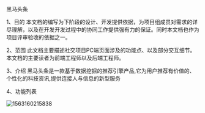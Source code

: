 黑马头条


1、目的
本文档的编写为下阶段的设计、开发提供依据，为项目组成员对需求的详尽理解，以及在开发开发过程中的协同工作提供强有力的保证。同时本文档也作为项目评审验收的依据之一。

2、范围
此文档主要描述社交项目PC端页面涉及的功能点、以及部分交互细节。本文档的主要读者为前端工程师以及后端工程师。

3、介绍
黑马头条是一款基于数据挖掘的推荐引擎产品,它为用户推荐有价值的、个性化的科技资讯,提供连接人与信息的新型服务

4、功能列表

![1563160215838](C:\Users\struggle6\AppData\Roaming\Typora\typora-user-images\1563160215838.png)

